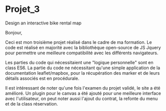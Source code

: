 # Projet_3
Design an interactive bike rental map

Bonjour,

Ceci est mon troisième projet réalisé dans le cadre de ma formation. Le code est réalisé en majorité avec la bibliothèque 
open-source de JS Jquery pour permettre une meilleure compatibilité avec les différents navigateurs.

Les parties du code qui nécessitaient une "logique personnelle" sont en class ES6.
La partie du code ne nécessitant qu'une simple application de la documentation leaflet/mapbox, pour la récupération des marker
et de leurs détails associés est en procédurale.

Il est intéressant de noter qu'une fois l'examen du projet validé, le site a été amélioré. Un plugin pour le canvas a été ajouté pour 
une meilleure interface avec l'utilisateur, on peut noter aussi l'ajout du contrat, la refonte du menu et de la class réservation.

